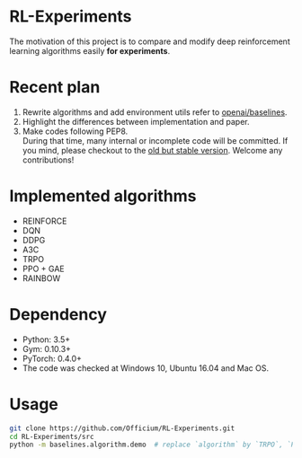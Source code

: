 # RL-Experiments

The motivation of this project is to compare and modify deep reinforcement learning algorithms easily **for experiments**.

# Recent plan

1. Rewrite algorithms and add environment utils refer to [openai/baselines](https://github.com/openai/baselines).    
2. Highlight the differences between implementation and paper.    
3. Make codes following PEP8.    
During that time, many internal or incomplete code will be committed. 
If you mind, please checkout to the [old but stable version](https://github.com/Officium/RL-Experiments/commit/255aa7a9c03e38349d7c03540769eb9dfa91d33d). 
Welcome any contributions!

# Implemented algorithms

* REINFORCE
* DQN
* DDPG
* A3C
* TRPO
* PPO + GAE
* RAINBOW

# Dependency

* Python: 3.5+
* Gym: 0.10.3+
* PyTorch: 0.4.0+
* The code was checked at Windows 10, Ubuntu 16.04 and Mac OS.

# Usage

```bash
git clone https://github.com/Officium/RL-Experiments.git
cd RL-Experiments/src
python -m baselines.algorithm.demo  # replace `algorithm` by `TRPO`, `PPO` ...
```
